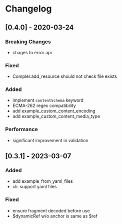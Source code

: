 # Changelog

## [0.4.0] - 2020-03-24

### Breaking Changes
- chages to error api

### Fixed
- Compler.add_resource should not check file exists

### Added
- implement `contentSchema` keyword
- ECMA-262 regex compatibility
- add example_custom_content_encoding
- add example_custom_content_media_type

### Performance
- significant improvement in validation

## [0.3.1] - 2023-03-07

### Added
- add example_from_yaml_files
- cli: support yaml files

### Fixed
- ensure fragment decoded before use
- $dynamicRef w/o anchor is same as $ref
